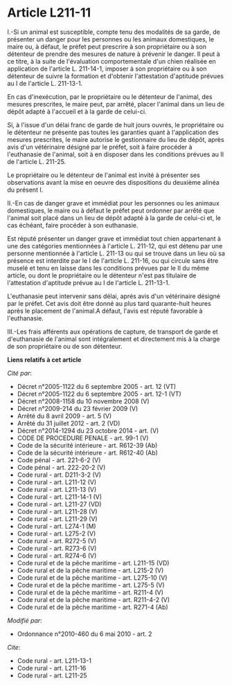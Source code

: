 # Article L211-11

I.-Si un animal est susceptible, compte tenu des modalités de sa garde, de présenter un danger pour les personnes ou les
animaux domestiques, le maire ou, à défaut, le préfet peut prescrire à son propriétaire ou à son détenteur de prendre des
mesures de nature à prévenir le danger. Il peut à ce titre, à la suite de l'évaluation comportementale d'un chien réalisée en
application de l'article L. 211-14-1, imposer à son propriétaire ou à son détenteur de suivre la formation et d'obtenir
l'attestation d'aptitude prévues au I de l'article L. 211-13-1. 

En cas d'inexécution, par le propriétaire ou le détenteur de l'animal, des mesures prescrites, le maire peut, par arrêté,
placer l'animal dans un lieu de dépôt adapté à l'accueil et à la garde de celui-ci. 

Si, à l'issue d'un délai franc de garde de huit jours ouvrés, le propriétaire ou le détenteur ne présente pas toutes les
garanties quant à l'application des mesures prescrites, le maire autorise le gestionnaire du lieu de dépôt, après avis d'un
vétérinaire désigné par    le préfet, soit à faire procéder à l'euthanasie de l'animal, soit à en disposer dans les
conditions prévues au II de l'article L. 211-25. 

Le propriétaire ou le détenteur de l'animal est invité à présenter ses observations avant la mise en oeuvre des dispositions
du deuxième alinéa du présent I. 

II.-En cas de danger grave et immédiat pour les personnes ou les animaux domestiques, le maire ou à défaut le préfet peut
ordonner par arrêté que l'animal soit placé dans un lieu de dépôt adapté à la garde de celui-ci et, le cas échéant, faire
procéder à son euthanasie. 

Est réputé présenter un danger grave et immédiat tout chien appartenant à une des catégories mentionnées à l'article L.
211-12, qui est détenu par une personne mentionnée à l'article L. 211-13 ou qui se trouve dans un lieu où sa présence est
interdite par le I de l'article L. 211-16, ou qui circule sans être muselé et tenu en laisse dans les conditions prévues par
le II du même article, ou dont le propriétaire ou le détenteur n'est pas titulaire de l'attestation d'aptitude prévue au I de
l'article L. 211-13-1.

L'euthanasie peut intervenir sans délai, aprés avis d'un vétérinaire désigné par    le préfet. Cet avis doit être donné au
plus tard quarante-huit heures après le placement de l'animal.A défaut, l'avis est réputé favorable à l'euthanasie. 

III.-Les frais afférents aux opérations de capture, de transport de garde et d'euthanasie de l'animal sont intégralement et
directement mis à la charge de son propriétaire ou de son détenteur.

**Liens relatifs à cet article**

_Cité par_:

  - Décret n°2005-1122 du 6 septembre 2005 - art. 12 (VT)
  - Décret n°2005-1122 du 6 septembre 2005 - art. 12-1 (VT)
  - Décret n°2008-1158 du 10 novembre 2008 (V)
  - Décret n°2009-214 du 23 février 2009 (V)
  - Arrêté du 8 avril 2009 - art. 5 (V)
  - Arrêté du 31 juillet 2012 - art. 2 (VD)
  - Décret n°2014-1294 du 23 octobre 2014 - art. (V)
  - CODE DE PROCEDURE PENALE - art. 99-1 (V)
  - Code de la sécurité intérieure - art. R612-39 (Ab)
  - Code de la sécurité intérieure - art. R612-40 (Ab)
  - Code pénal - art. 221-6-2 (V)
  - Code pénal - art. 222-20-2 (V)
  - Code rural - art. D211-3-2 (V)
  - Code rural - art. L211-12 (V)
  - Code rural - art. L211-13 (V)
  - Code rural - art. L211-14-1 (V)
  - Code rural - art. L211-27 (VD)
  - Code rural - art. L211-28 (V)
  - Code rural - art. L211-29 (V)
  - Code rural - art. L274-1 (M)
  - Code rural - art. L275-2 (V)
  - Code rural - art. R272-5 (V)
  - Code rural - art. R273-6 (V)
  - Code rural - art. R274-6 (V)
  - Code rural et de la pêche maritime - art. L211-15 (VD)
  - Code rural et de la pêche maritime - art. L215-2 (V)
  - Code rural et de la pêche maritime - art. L275-10 (V)
  - Code rural et de la pêche maritime - art. L275-5 (V)
  - Code rural et de la pêche maritime - art. R211-4 (V)
  - Code rural et de la pêche maritime - art. R211-4-2 (V)
  - Code rural et de la pêche maritime - art. R271-4 (Ab)

_Modifié par_:

  - Ordonnance n°2010-460 du 6 mai 2010 - art. 2

_Cite_:

  - Code rural - art. L211-13-1
  - Code rural - art. L211-16
  - Code rural - art. L211-25
